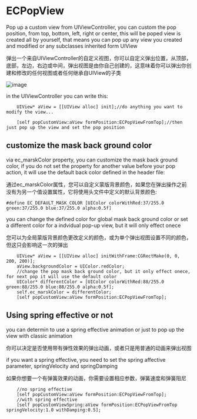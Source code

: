 # ECPopView
Pop up a custom view from UIViewController, you can custom the pop position, from top, bottom, left, right or center, this will be poped view is created all by yourself, that means you can pop up any view you created and modified or any subclasses inherited form UIView

弹出一个来自UIViewController的自定义视图，你可以自定义弹出位置，从顶部，底部，左边，右边或中间，弹出视图是由你自己创建的，这意味着你可以弹出你创建和修改的任何视图或者任何继承自UIView的子类

![image](https://github.com/zxwcool/ECPopView/blob/master/ECPopViewGIF.gif)

in the UIViewController you can write this:
```
    UIView* aView = [[UIView alloc] init];//do anything you want to modify the view...

    [self popCustomView:aView formPosition:ECPopViewFromTop];//then just pop up the view and set the pop position
```

## customize the mask back ground color 
via ec_marskColor property, you can customize the mask back ground color, if you do not set the property for another value before your pop action, it will use the default back color defined in the header file:

通过ec_marskColor属性，您可以自定义蒙版背景颜色，如果您在弹出操作之前没有为另一个值设置属性，它将使用头文件中定义的默认背景颜色:
```
#define EC_DEFAULT_MASK_COLOR [UIColor colorWithRed:37/255.0 green:37/255.0 blue:37/255.0 alpha:0.5f]
```
you can change the defined color for global mask back ground color or set a different color for a indvidual pop-up view, but it will only effect onece

您可以为全局蒙版背景颜色更改定义的颜色，或为单个弹出视图设置不同的颜色，但这只会影响这一次的弹出

```
    UIView* aView = [[UIView alloc] initWithFrame:CGRectMake(0, 0, 200, 200)];
    aView.backgroundColor = UIColor.redColor;
    //change the pop mask back ground color, but it only effect onece, for next pop it will use the default color
    UIColor* differentColor = [UIColor colorWithRed:88/255.0 green:88/255.0 blue:88/255.0 alpha:0.5f];
    self.ec_marskColor = differentColor;
    [self popCustomView:aView formPosition:ECPopViewFromTop];
```

## Using spring effective or not
you can determin to use a spring effective animation or just to pop up the view with classic animation

你可以决定是否使用带有弹性效果的弹出动画，或者只是用普通的动画来弹出视图

if you want a spring effective, you need to set the spring affective parameter, springVelocity and springDamping

如果你想要一个有弹簧效果的动画，你需要设置相应参数，弹簧速度和弹簧阻尼

```
    //no spring effective
    [self popCustomView:aView formPosition:ECPopViewFromTop];
    //with spring effective
    [self popCustomViewSpring:aView formPosition:ECPopViewFromTop springVelocity:1.0 withDamping:0.5];
```
